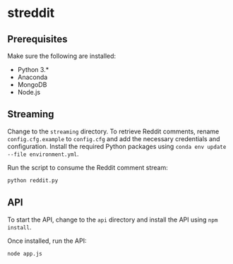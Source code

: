 # streddit

## Prerequisites

Make sure the following are installed:
* Python 3.*
* Anaconda
* MongoDB
* Node.js

## Streaming

Change to the `streaming` directory. To retrieve Reddit comments, rename 
`config.cfg.example` to `config.cfg` and add the necessary credentials and configuration. 
Install the required Python packages using `conda env update --file environment.yml`.

Run the script to consume the Reddit comment stream:

```sh
python reddit.py
```

## API

To start the API, change to the `api` directory and install the API 
using `npm install`.

Once installed, run the API:

```sh
node app.js
```